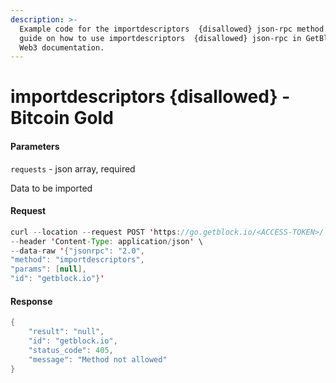 ```yaml
---
description: >-
  Example code for the importdescriptors  {disallowed} json-rpc method. Сomplete
  guide on how to use importdescriptors  {disallowed} json-rpc in GetBlock.io
  Web3 documentation.
---
```


# importdescriptors {disallowed} - Bitcoin Gold

#### Parameters

`requests` - json array, required

Data to be imported

#### Request

```java
curl --location --request POST 'https://go.getblock.io/<ACCESS-TOKEN>/' \
--header 'Content-Type: application/json' \
--data-raw '{"jsonrpc": "2.0",
"method": "importdescriptors",
"params": [null],
"id": "getblock.io"}'
```

#### Response

```java
{
    "result": "null",
    "id": "getblock.io",
    "status_code": 405,
    "message": "Method not allowed"
}
```
